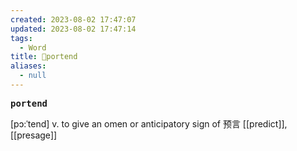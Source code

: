 ```yaml
---
created: 2023-08-02 17:47:07
updated: 2023-08-02 17:47:14
tags:
  - Word
title: 📖portend
aliases:
  - null
---
```


<pre><strong>portend</strong></pre>
[pɔ:ˈtend]
v. to give an omen or anticipatory sign of 预⾔
[[predict]], [[presage]]
